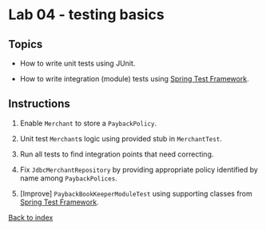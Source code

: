 Lab 04 - testing basics
==
Topics
--
* How to write unit tests using JUnit.

* How to write integration (module) tests using [Spring Test Framework][1].

Instructions
--
1. Enable `Merchant` to store a `PaybackPolicy`.

2. Unit test `Merchant`s logic using provided stub in `MerchantTest`.

3. Run all tests to find integration points that need correcting.

4. Fix `JdbcMerchantRepository` by providing appropriate policy identified by name among `PaybackPolices`.

5. [Improve] `PaybackBookKeeperModuleTest` using supporting classes from [Spring Test Framework][1].

[Back to index](..)

 [1]: http://docs.spring.io/spring/docs/3.2.4.RELEASE/spring-framework-reference/html/testing.html
 [2]: http://docs.spring.io/spring/docs/3.2.4.RELEASE/spring-framework-reference/html/testing.html#integration-testing-goals
